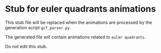 
# Stub for euler quadrants animations

This stub file will be replaced when the animations are processed
by the generation script `gif_parser.py`.

The generated file will contain animations related to `euler quadrants`.

Do not edit this stub.
